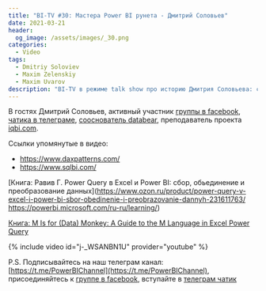 ```yaml
---
title: "BI-TV #30: Мастера Power BI рунета - Дмитрий Соловьев"
date: 2021-03-21
header:
  og_image: /assets/images/_30.png
categories:
  - Video
tags:
  - Dmitriy Soloviev
  - Maxim Zelenskiy
  - Maxim Uvarov
description: "BI-TV в режиме talk show про историю Дмитрия Соловьева: становление, мотивация, планы."
---
```


В гостях Дмитрий Соловьев, активный участник [группы в facebook](https://www.facebook.com/groups/powerBiForever), [чатика в телеграме](https://t.me/PBI_Rus/), [сооснователь databear](https://databear.com/), преподаватель проекта [iqbi.com](https://iqbi.pro/). 

Ссылки упомянутые в видео:

- https://www.daxpatterns.com/
- https://www.sqlbi.com/

[Книга: Равив Г. Power Query в Excel и Power BI: сбор, обьединение и преобразование данных](https://www.ozon.ru/product/power-query-v-excel-i-power-bi-sbor-obedinenie-i-preobrazovanie-dannyh-231611763/
 https://powerbi.microsoft.com/ru-ru/learning/)

[Книга: M Is for (Data) Monkey: A Guide to the M Language in Excel Power Query](https://www.amazon.com/Data-Monkey-Guide-Language-Excel/dp/1615470344)


{% include video id="j-_WSANBN1U" provider="youtube" %}

P.S. Подписывайтесь на наш телеграм канал: [https://t.me/PowerBIChannel](https://t.me/PowerBIChannel), присоединяйтесь к [группе в facebook](https://www.facebook.com/groups/powerBiForever), вступайте в [телеграм чатик](https://t.me/PBI_Rus/)

<!--  
<style>.embed-container { position: relative; padding-bottom: 56.25%; height: 0; overflow: hidden; max-width: 100%; } .embed-container iframe, .embed-container object, .embed-container embed { position: absolute; top: 0; left: 0; width: 100%; height: 100%; }</style><div class='embed-container'><iframe src='https://www.youtube.com/embed/XY7qf1wlgyU' frameborder='0' allowfullscreen></iframe></div>
-->  